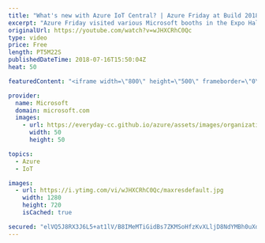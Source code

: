 ```yaml
---
title: "What's new with Azure IoT Central? | Azure Friday at Build 2018"
excerpt: "Azure Friday visited various Microsoft booths in the Expo Hall at Build 2018 to learn what's new. In this episode, Scott Hanselman gets an update on Azure IoT Central from Miriam Berhane Russom.  For more information, see:  • Azure IoT Central https://aka.ms/azfr/418/01  • Azure IoT Central docs https://aka.ms/azfr/418/02"
originalUrl: https://youtube.com/watch?v=wJHXCRhC0Qc
type: video
price: Free
length: PT5M22S
publishedDateTime: 2018-07-16T15:50:04Z
heat: 50

featuredContent: "<iframe width=\"800\" height=\"500\" frameborder=\"0\" src=\"https://www.youtube.com/embed/wJHXCRhC0Qc\" allow=\"accelerometer; autoplay; encrypted-media; gyroscope; picture-in-picture\" allowfullscreen></iframe>"

provider:
  name: Microsoft
  domain: microsoft.com
  images:
    - url: https://everyday-cc.github.io/azure/assets/images/organizations/microsoft.com-50x50.jpg
      width: 50
      height: 50

topics:
  - Azure
  - IoT

images:
  - url: https://i.ytimg.com/vi/wJHXCRhC0Qc/maxresdefault.jpg
    width: 1280
    height: 720
    isCached: true

secured: "elVQ5J8RX3J6L5+at1lV/B8IMeMTiGidBs7ZKMSoHfzKvXLljD8NdYMBh0uXddb6g5GpF3jJu79cy40zN4tvXBfJtOywtmd735ho+7wWkK3Cr8L5dP+VvNO3ULnsAb1k2jQbPuoqjC1WMB4br2iXr46t9XuFJjsUBER9Q/Q/AQWg4VdGQU8HiDnbhPA2ve6VffRLfAhWIu4r5ddH/fyWuB4C8K++5OXTYWDBCNgKjnktu+ocSkjdhpvvbwOsY7Iogk/vIfo2jW+1m6sPbE6NePRbjAKGji76oIdP1DijYN4VYwpFm7JfxOshP9eptHnS0Kx3pw39O0wsRdwxXGP+lfn8Cu2we+IVvD6avYfexAfZkJsHlupfb/9bAxeLZMWbN1aHyyzJny+BlnSnRdN/5c60wYllpR48n38+3cSFa7o=;Ml4lJgsmrigqddaRt+jkxQ=="
---
```


